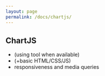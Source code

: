 ```yaml
---
layout: page
permalink: /docs/chartjs/
---
```


## ChartJS 
- (using tool when available)
- (+basic HTML/CSS/JS)
- responsiveness and media queries